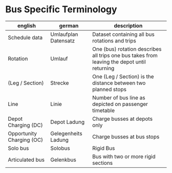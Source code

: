 Bus Specific Terminology
========================

| english | german | description |
| ------- | ------ | ----------- |
| Schedule data | Umlaufplan Datensatz | Dataset containing all bus rotations and trips |
| Rotation | Umlauf| One (bus) rotation describes all trips one bus takes from leaving the depot until returning |
| (Leg / Section) | Strecke | One (Leg / Section) is the distance between two planned stops |
| Line | Linie | Number of bus line as depicted on passenger timetable |
| Depot Charging (DC) | Depot Ladung | Charge busses at depots only |
| Opportunity Charging (OC) | Gelegenheits Ladung | Charge busses at bus stops |
| Solo bus | Solobus | Rigid Bus |
| Articulated bus | Gelenkbus | Bus with two or more rigid sections |
